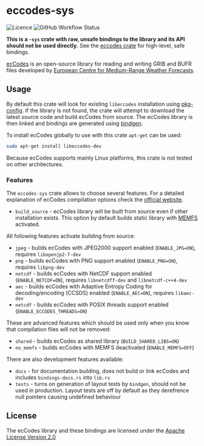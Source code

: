 # eccodes-sys

![Licence](https://img.shields.io/github/license/ScaleWeather/eccodes-sys?style=flat-square)
![GitHub Workflow Status](https://img.shields.io/github/workflow/status/ScaleWeather/eccodes-sys/cargo?label=cargo%20build&style=flat-square)

**This is a `-sys` crate with raw, unsafe bindings to the library and its API should not be used directly.** See the [eccodes crate](https://github.com/ScaleWeather/eccodes) for high-level, safe bindings.

[ecCodes](https://confluence.ecmwf.int/display/ECC/ecCodes+Home) is an open-source library for reading and writing GRIB and BUFR files developed by [European Centre for Medium-Range Weather Forecasts](https://www.ecmwf.int/).

## Usage

By default this crate will look for existing `libeccodes` installation using [pkg-config](https://crates.io/crates/pkg-config). If the library is not found, the crate will attempt to download the latest source code and build ecCodes from source. The ecCodes library is then linked and bindings are generated using [bindgen](https://crates.io/crates/bindgen).

To install ecCodes globally to use with this crate `apt-get` can be used:

```bash
sudo apt-get install libeccodes-dev
```

Because ecCodes supports mainly Linux platforms, this crate is not tested on other architectures.

### Features

The `eccodes-sys` crate allows to choose several features. For a detailed explanation of ecCodes compilation options check the [official website](https://confluence.ecmwf.int/display/ECC/ecCodes+installation).

- `build_source` - ecCodes library will be built from source even if other installation exists. This option by default builds static library with [MEMFS](https://confluence.ecmwf.int/pages/viewpage.action?pageId=143037711) activated.

All following features activate building from source:

- `jpeg` - builds ecCodes with JPEG2000 support enabled (`ENABLE_JPG=ON`), requires `libopenjp2-7-dev`
- `png` - builds ecCodes with PNG support enabled (`ENABLE_PNG=ON`), requires `libpng-dev`
- `netcdf` - builds ecCodes with NetCDF support enabled (`ENABLE_NETCDF=ON`), requires `libnetcdff-dev` and `libnetcdf-c++4-dev`
- `aec` - builds ecCodes with Adaptive Entropy Coding for decoding/encoding (CCSDS) enabled (`ENABLE_AEC=ON`), requires `libaec-dev`
- `netcdf` - builds ecCodes with POSIX threads support enabled (`ENABLE_ECCODES_THREADS=ON`)

These are advanced features which should be used only when you know that compilation files will not be removed:

- `shared` - builds ecCodes as shared library (`BUILD_SHARED_LIBS=ON`)
- `no_memfs` - builds ecCodes with MEMFS deactivated (`ENABLE_MEMFS=OFF`)

There are also development features available:

- `docs` - for documentation building, does not build or link ecCodes and includes `bindings-docs.rs` into `lib.rs`
- `tests` - turns on generation of layout tests by `bindgen`, should not be used in production. Layout tests are off by default as they derefrence null pointers causing undefined behaviour

## License

The ecCodes library and these bindings are licensed under the [Apache License Version 2.0](http://www.apache.org/licenses/LICENSE-2.0)

